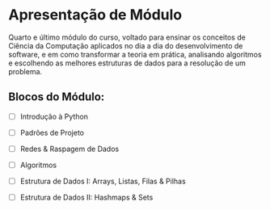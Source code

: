 # Apresentação de Módulo
Quarto e último módulo do curso, voltado para ensinar os conceitos de Ciência da Computação aplicados no dia a dia do desenvolvimento de software, e em como transformar a teoria em prática, analisando algoritmos e escolhendo as melhores estruturas de dados para a resolução de um problema.
## Blocos do Módulo:
- [ ] Introdução à Python
- [ ] Padrões de Projeto
- [ ] Redes & Raspagem de Dados
- [ ] Algoritmos
- [ ] Estrutura de Dados I: Arrays, Listas, Filas & Pilhas
- [ ] Estrutura de Dados II: Hashmaps & Sets

